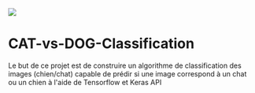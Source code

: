 <img src = "catvsdog.png">  
  
# CAT-vs-DOG-Classification
  
Le but de ce projet est de construire un algorithme de classification des images (chien/chat) capable de prédir si une image correspond à un chat ou un chien à l'aide de Tensorflow et Keras API 
